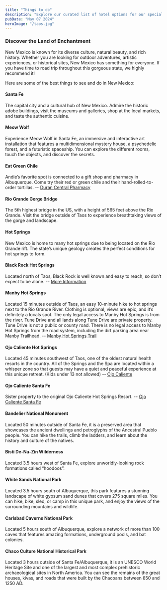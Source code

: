 ```yaml
---
title: "Things to do"
description: "Explore our curated list of hotel options for our special day in Taos. Each offers unique amenities and has been carefully selected to accommodate our guests with comfort and convenience."
pubDate: "May 07 2024"
heroImage: "/taos.jpg"
---
```


### Discover the Land of Enchantment

New Mexico is known for its diverse culture, natural beauty, and rich history. Whether you are looking for outdoor adventures, artistic experiences, or historical sites, New Mexico has something for everyone. If you have time to road trip throughout this gorgeous state, we highly recommend it!

Here are some of the best things to see and do in New Mexico:

#### Santa Fe

The capital city and a cultural hub of New Mexico. Admire the historic adobe buildings, visit the museums and galleries, shop at the local markets, and taste the authentic cuisine.

#### Meow Wolf

Experience Meow Wolf in Santa Fe, an immersive and interactive art installation that features a multidimensional mystery house, a psychedelic forest, and a futuristic spaceship. You can explore the different rooms, touch the objects, and discover the secrets.

#### Eat Green Chile

Andie’s favorite spot is connected to a gift shop and pharmacy in Albuquerque. Come try their red or green chile and their hand-rolled-to-order tortillas.
-- [Duran Central Pharmacy](https://duransrx.com/)

#### Rio Grande Gorge Bridge

The 5th highest bridge in the US, with a height of 565 feet above the Rio Grande. Visit the bridge outside of Taos to experience breathtaking views of the gorge and landscape.

#### Hot Springs

New Mexico is home to many hot springs due to being located on the Rio Grande rift. The state’s unique geology creates the perfect conditions for hot springs to form.

#### Black Rock Hot Springs

Located north of Taos, Black Rock is well known and easy to reach, so don’t expect to be alone.
-- [More Information](https://sundayspritz.com/blog/new-mexico-black-rock-hot-springs-taos)

#### Manby Hot Springs

Located 15 minutes outside of Taos, an easy 10-minute hike to hot springs next to the Rio Grande River. Clothing is optional, views are epic, and it’s definitely a locals spot. The only legal access to Manby Hot Springs is from the river. Tune Drive and all lands along Tune Drive are private property. Tune Drive is not a public or county road. There is no legal access to Manby Hot Springs from the road system, including the dirt parking area near Manby Trailhead.
-- [Manby Hot Springs Trail](https://www.alltrails.com/trail/us/new-mexico/manby-hot-springs-trail)

#### Ojo Caliente Hot Springs

Located 45 minutes southwest of Taos, one of the oldest natural health resorts in the country. All of the Springs and the Spa are located within a whisper zone so that guests may have a quiet and peaceful experience at this unique retreat. (Kids under 13 not allowed)
-- [Ojo Caliente](https://ojocaliente.ojospa.com/the-springs/)

#### Ojo Caliente Santa Fe

Sister property to the original Ojo Caliente Hot Springs Resort.
-- [Ojo Caliente Santa Fe](https://ojosparesorts.com/ojo-santa-fe/)

#### Bandelier National Monument

Located 50 minutes outside of Santa Fe, it is a preserved area that showcases the ancient dwellings and petroglyphs of the Ancestral Pueblo people. You can hike the trails, climb the ladders, and learn about the history and culture of the natives.

#### Bisti De-Na-Zin Wilderness

Located 3.5 hours west of Santa Fe, explore unworldly-looking rock formations called “hoodoos”.

#### White Sands National Park

Located 3.5 hours south of Albuquerque, this park features a stunning landscape of white gypsum sand dunes that covers 275 square miles. You can hike, bike, sled, or camp in this unique park, and enjoy the views of the surrounding mountains and wildlife.

#### Carlsbad Caverns National Park

Located 5 hours south of Albuquerque, explore a network of more than 100 caves that features amazing formations, underground pools, and bat colonies.

#### Chaco Culture National Historical Park

Located 3 hours outside of Santa Fe/Albuquerque, it is an UNESCO World Heritage Site and one of the largest and most complex prehistoric archaeological sites in North America. You can see the remains of the great houses, kivas, and roads that were built by the Chacoans between 850 and 1250 AD.
